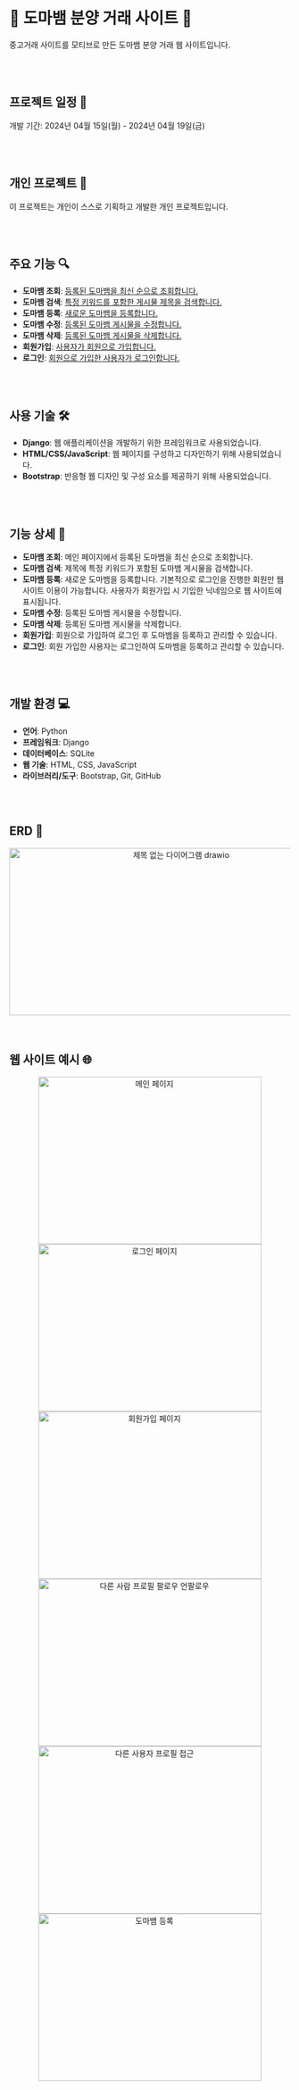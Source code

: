 # 🦎 도마뱀 분양 거래 사이트 🦎

중고거래 사이트를 모티브로 만든 도마뱀 분양 거래 웹 사이트입니다.

<br/>
<br/>

## 프로젝트 일정 📅
개발 기간: 2024년 04월 15일(월) - 2024년 04월 19일(금)

<br/>
<br/>

## 개인 프로젝트 🌟
이 프로젝트는 개인이 스스로 기획하고 개발한 개인 프로젝트입니다.

<br/>
<br/>

## 주요 기능 🔍

- **도마뱀 조회**: [등록된 도마뱀을 최신 순으로 조회합니다.](https://github.com/leejinwon012/Sparta-Market/tree/main/products)
- **도마뱀 검색**: [특정 키워드를 포함한 게시물 제목을 검색합니다.](https://github.com/leejinwon012/Sparta-Market/blob/main/products/templates/product_search_result.html)
- **도마뱀 등록**: [새로운 도마뱀을 등록합니다.](https://github.com/leejinwon012/Sparta-Market/tree/main/products#L34)
- **도마뱀 수정**: [등록된 도마뱀 게시물을 수정합니다.](https://github.com/leejinwon012/Sparta-Market/tree/main/products#L48)
- **도마뱀 삭제**: [등록된 도마뱀 게시물을 삭제합니다.](https://github.com/leejinwon012/Sparta-Market/tree/main/products#L67)
- **회원가입**: [사용자가 회원으로 가입합니다.](https://github.com/leejinwon012/Sparta-Market/tree/main/accounts)
- **로그인**: [회원으로 가입한 사용자가 로그인합니다.](https://github.com/leejinwon012/Sparta-Market/tree/main/accounts)
<br/>
<br/>

## 사용 기술 🛠️
- **Django**: 웹 애플리케이션을 개발하기 위한 프레임워크로 사용되었습니다.
- **HTML/CSS/JavaScript**: 웹 페이지를 구성하고 디자인하기 위해 사용되었습니다.
- **Bootstrap**: 반응형 웹 디자인 및 구성 요소를 제공하기 위해 사용되었습니다.

<br/>
<br/>

## 기능 상세 🚀
- **도마뱀 조회**: 메인 페이지에서 등록된 도마뱀을 최신 순으로 조회합니다.
- **도마뱀 검색**: 제목에 특정 키워드가 포함된 도마뱀 게시물을 검색합니다.
- **도마뱀 등록**: 새로운 도마뱀을 등록합니다. 기본적으로 로그인을 진행한 회원만 웹 사이트 이용이 가능합니다. 사용자가 회원가입 시 기입한 닉네임으로 웹 사이트에 표시됩니다.
- **도마뱀 수정**: 등록된 도마뱀 게시물을 수정합니다.
- **도마뱀 삭제**: 등록된 도마뱀 게시물을 삭제합니다.
- **회원가입**: 회원으로 가입하여 로그인 후 도마뱀을 등록하고 관리할 수 있습니다.
- **로그인**: 회원 가입한 사용자는 로그인하여 도마뱀을 등록하고 관리할 수 있습니다.

<br/>
<br/>

## 개발 환경 💻
- **언어**: Python
- **프레임워크**: Django
- **데이터베이스**: SQLite
- **웹 기술**: HTML, CSS, JavaScript
- **라이브러리/도구**: Bootstrap, Git, GitHub

<br/>
<br/>

## ERD 💾

<div align="center">
  <img src="https://github.com/leejinwon012/Sparta-Market/assets/78424970/18eb804a-af66-420d-bb08-2c3531ac9f71" alt="제목 없는 다이어그램 drawio" width="600" height="300">
</div>

<br/>
<br/>

## 웹 사이트 예시 🌐

<div align="center">
  <img src="https://github.com/leejinwon012/Sparta-Market/assets/78424970/6dbafe72-7921-48df-8e53-a4f5bf709fcc" alt="메인 페이지" width="400" height="300">
  <img src="https://github.com/leejinwon012/Sparta-Market/assets/78424970/450fb591-c600-4af5-a9fe-ea712c8017c6" alt="로그인 페이지" width="400" height="300">
  <br>
  <img src="https://github.com/leejinwon012/Sparta-Market/assets/78424970/e1e5144f-b90c-4d9e-9e3e-a7478d57ba45" alt="회원가입 페이지" width="400" height="300">
  <img src="https://github.com/leejinwon012/Sparta-Market/assets/78424970/7090605d-1fc9-4e0c-9e36-7d031f2bee06" alt="다른 사람 프로필 팔로우 언팔로우" width="400" height="300">
  <br>
  <img src="https://github.com/leejinwon012/Sparta-Market/assets/78424970/bf0a8367-1dc9-4782-8d13-990c02da4d7b" alt="다른 사용자 프로필 접근" width="400" height="300">
  <img src="https://github.com/leejinwon012/Sparta-Market/assets/78424970/15fc78aa-261c-4d64-b94a-5e958afe32bc" alt="도마뱀 등록" width="400" height="300">
</div>


